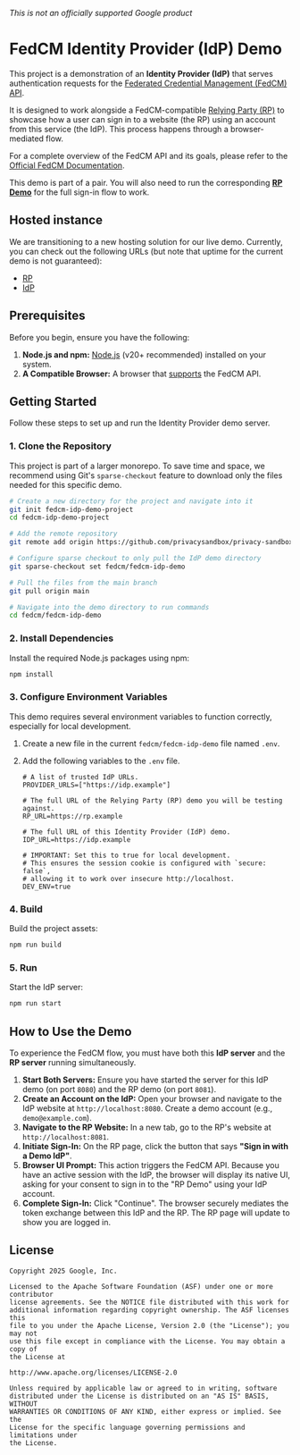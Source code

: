 *This is not an officially supported Google product*

# FedCM Identity Provider (IdP) Demo

This project is a demonstration of an **Identity Provider (IdP)** that serves authentication requests for the [Federated Credential Management (FedCM) API](https://developer.chrome.com/docs/privacy-sandbox/fedcm/).

It is designed to work alongside a FedCM-compatible [Relying Party (RP)](https://github.com/privacysandbox/privacy-sandbox-web-playbook/tree/main/fedcm/fedcm-rp-demo) to showcase how a user can sign in to a website (the RP) using an account from this service (the IdP). This process happens through a browser-mediated flow.

For a complete overview of the FedCM API and its goals, please refer to the [Official FedCM Documentation](https://privacysandbox.google.com/cookies/fedcm).

This demo is part of a pair. You will also need to run the corresponding **[RP Demo](../fedcm-rp-demo)** for the full sign-in flow to work.

## Hosted instance

We are transitioning to a new hosting solution for our live demo. Currently, you can check out the following URLs (but note that uptime for the current demo is not guaranteed):
* [RP](https://csy9zq-8080.csb.app/)
* [IdP](https://d2crcr-8080.csb.app/)

## Prerequisites

Before you begin, ensure you have the following:

1.  **Node.js and npm:** [Node.js](https://nodejs.org/) (v20+ recommended) installed on your system.
2.  **A Compatible Browser:** A browser that [supports](https://developer.mozilla.org/en-US/docs/Web/API/FederatedCredential#browser_compatibility) the FedCM API.

## Getting Started

Follow these steps to set up and run the Identity Provider demo server.

### 1. Clone the Repository

This project is part of a larger monorepo. To save time and space, we recommend using Git's `sparse-checkout` feature to download only the files needed for this specific demo.

```bash
# Create a new directory for the project and navigate into it
git init fedcm-idp-demo-project
cd fedcm-idp-demo-project

# Add the remote repository
git remote add origin https://github.com/privacysandbox/privacy-sandbox-web-playbook.git

# Configure sparse checkout to only pull the IdP demo directory
git sparse-checkout set fedcm/fedcm-idp-demo

# Pull the files from the main branch
git pull origin main

# Navigate into the demo directory to run commands
cd fedcm/fedcm-idp-demo
```

### 2. Install Dependencies

Install the required Node.js packages using npm:

```bash
npm install
```
### 3. Configure Environment Variables

This demo requires several environment variables to function correctly, especially for local development.

1.  Create a new file in the current `fedcm/fedcm-idp-demo` file named `.env`.
2.  Add the following variables to the `.env` file.

    ```env
    # A list of trusted IdP URLs.
    PROVIDER_URLS=["https://idp.example"]

    # The full URL of the Relying Party (RP) demo you will be testing against.
    RP_URL=https://rp.example

    # The full URL of this Identity Provider (IdP) demo.
    IDP_URL=https://idp.example

    # IMPORTANT: Set this to true for local development.
    # This ensures the session cookie is configured with `secure: false`,
    # allowing it to work over insecure http://localhost.
    DEV_ENV=true
    ```

### 4. Build

Build the project assets:
```bash
npm run build
```

### 5. Run

Start the IdP server:
```bash
npm run start
```

## How to Use the Demo

To experience the FedCM flow, you must have both this **IdP server** and the **RP server** running simultaneously.

1.  **Start Both Servers:** Ensure you have started the server for this IdP demo (on port `8080`) and the RP demo (on port `8081`).
2.  **Create an Account on the IdP:** Open your browser and navigate to the IdP website at `http://localhost:8080`. Create a demo account (e.g., `demo@example.com`).
3.  **Navigate to the RP Website:** In a new tab, go to the RP's website at `http://localhost:8081`.
4.  **Initiate Sign-In:** On the RP page, click the button that says **"Sign in with a Demo IdP"**.
5.  **Browser UI Prompt:** This action triggers the FedCM API. Because you have an active session with the IdP, the browser will display its native UI, asking for your consent to sign in to the "RP Demo" using your IdP account.
6.  **Complete Sign-In:** Click "Continue". The browser securely mediates the token exchange between this IdP and the RP. The RP page will update to show you are logged in.

## License

```
Copyright 2025 Google, Inc.

Licensed to the Apache Software Foundation (ASF) under one or more contributor
license agreements. See the NOTICE file distributed with this work for
additional information regarding copyright ownership. The ASF licenses this
file to you under the Apache License, Version 2.0 (the "License"); you may not
use this file except in compliance with the License. You may obtain a copy of
the License at

http://www.apache.org/licenses/LICENSE-2.0

Unless required by applicable law or agreed to in writing, software
distributed under the License is distributed on an "AS IS" BASIS, WITHOUT
WARRANTIES OR CONDITIONS OF ANY KIND, either express or implied. See the
License for the specific language governing permissions and limitations under
the License.
```